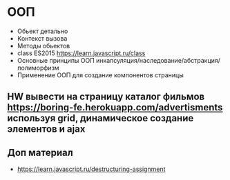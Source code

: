 # ООП 
- Обьект детально
- Контекст вызова
- Методы обьектов
- class ES2015 https://learn.javascript.ru/class
- Основные принципы ООП инкапсуляция/наследование/абстракция/полиморфизм
- Применение ООП для создание компонентов страницы


## HW вывести на страницу каталог фильмов https://boring-fe.herokuapp.com/advertisments используя grid, динамическое создание элементов и ajax
## Доп материал
- https://learn.javascript.ru/destructuring-assignment